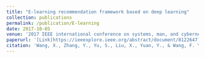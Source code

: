 ```yaml
---
title: "E-learning recommendation framework based on deep learning"
collection: publications
permalink: /publication/E-learning
date: 2017-10-05
venue: '2017 IEEE international conference on systems, man, and cybernetics (SMC)'
paperurl: '[Link]https://ieeexplore.ieee.org/abstract/document/8122647?casa_token=zEmxWnuthkwAAAAA:bR9DtfG1-FLTIMfaEe5RJahJw7qUgB2G8dB0Y_1jWFxZJUOuXXbg6gZXRsAAyhVNg2Im7luSBQ'
citation: 'Wang, X., Zhang, Y., Yu, S., Liu, X., Yuan, Y., & Wang, F. Y. (2017, October). E-learning recommendation framework based on deep learning. In 2017 IEEE international conference on systems, man, and cybernetics (SMC) (pp. 455-460). IEEE.'
---
```

